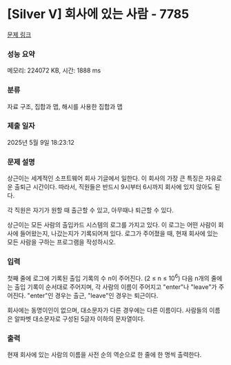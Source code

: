 # [Silver V] 회사에 있는 사람 - 7785 

[문제 링크](https://www.acmicpc.net/problem/7785) 

### 성능 요약

메모리: 224072 KB, 시간: 1888 ms

### 분류

자료 구조, 집합과 맵, 해시를 사용한 집합과 맵

### 제출 일자

2025년 5월 9일 18:23:12

### 문제 설명

<p>상근이는 세계적인 소프트웨어 회사 기글에서 일한다. 이 회사의 가장 큰 특징은 자유로운 출퇴근 시간이다. 따라서, 직원들은 반드시 9시부터 6시까지 회사에 있지 않아도 된다.</p>

<p>각 직원은 자기가 원할 때 출근할 수 있고, 아무때나 퇴근할 수 있다.</p>

<p>상근이는 모든 사람의 출입카드 시스템의 로그를 가지고 있다. 이 로그는 어떤 사람이 회사에 들어왔는지, 나갔는지가 기록되어져 있다. 로그가 주어졌을 때, 현재 회사에 있는 모든 사람을 구하는 프로그램을 작성하시오.</p>

### 입력 

 <p>첫째 줄에 로그에 기록된 출입 기록의 수 n이 주어진다. (2 ≤ n ≤ 10<sup>6</sup>) 다음 n개의 줄에는 출입 기록이 순서대로 주어지며, 각 사람의 이름이 주어지고 "enter"나 "leave"가 주어진다. "enter"인 경우는 출근, "leave"인 경우는 퇴근이다.</p>

<p>회사에는 동명이인이 없으며, 대소문자가 다른 경우에는 다른 이름이다. 사람들의 이름은 알파벳 대소문자로 구성된 5글자 이하의 문자열이다.</p>

### 출력 

 <p>현재 회사에 있는 사람의 이름을 사전 순의 역순으로 한 줄에 한 명씩 출력한다.</p>

